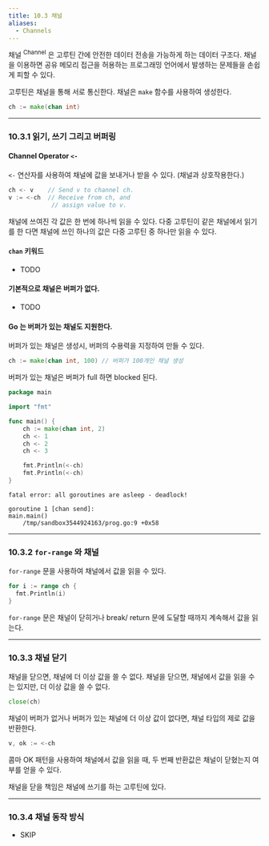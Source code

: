 ```yaml
---
title: 10.3 채널
aliases:
  - Channels
---
```


채널 <sup>Channel</sup> 은 고루틴 간에 안전한 데이터 전송을 가능하게 하는 데이터 구조다. 채널을 이용하면 공유 메모리 접근을 허용하는 프로그래밍 언어에서 발생하는 문제들을 손쉽게 피할 수 있다.

고루틴은 채널을 통해 서로 통신한다. 채널은 `make` 함수를 사용하여 생성한다.

```go
ch := make(chan int)
```

---

### 10.3.1 읽기, 쓰기 그리고 버퍼링

#### Channel Operator `<-`

`<-` 연산자를 사용하여 채널에 값을 보내거나 받을 수 있다. (채널과 상호작용한다.)

```go 
ch <- v    // Send v to channel ch.
v := <-ch  // Receive from ch, and
            // assign value to v.
```

채널에 쓰여진 각 값은 한 번에 하나씩 읽을 수 있다. 다중 고루틴이 같은 채널에서 읽기를 한 다면 채널에 쓰인 하나의 값은 다중 고루틴 중 하나만 읽을 수 있다.

#### `chan` 키워드

- TODO

#### 기본적으로 채널은 **버퍼가 없다**.

- TODO

#### Go 는 버퍼가 있는 채널도 지원한다.

버퍼가 있는 채널은 생성시, 버퍼의 수용력을 지정하여 만들 수 있다.

```go
ch := make(chan int, 100) // 버퍼가 100개인 채널 생성
```

버퍼가 있는 채널은 버퍼가 full 하면 blocked 된다.

```go
package main

import "fmt"

func main() {
	ch := make(chan int, 2)
	ch <- 1
	ch <- 2
	ch <- 3

	fmt.Println(<-ch)
	fmt.Println(<-ch)
}
```

```
fatal error: all goroutines are asleep - deadlock!

goroutine 1 [chan send]:
main.main()
	/tmp/sandbox3544924163/prog.go:9 +0x58
```


---

### 10.3.2 `for-range` 와 채널

`for-range` 문을 사용하여 채널에서 값을 읽을 수 있다.

```go
for i := range ch {
  fmt.Println(i)
}
```

`for-range` 문은 채널이 닫히거나 break/ return 문에 도달할 때까지 계속해서 값을 읽는다.

---

### 10.3.3 채널 닫기

채널을 닫으면, 채널에 더 이상 값을 쓸 수 없다. 채널을 닫으면, 채널에서 값을 읽을 수는 있지만, 더 이상 값을 쓸 수 없다.

```go
close(ch)
```

채널이 버퍼가 없거나 버퍼가 있는 채널에 더 이상 값이 없다면, 채널 타입의 제로 값을 반환한다.

```go
v, ok := <-ch
```

콤마 OK 패턴을 사용하여 채널에서 값을 읽을 때, 두 번째 반환값은 채널이 닫혔는지 여부를 얻을 수 있다.

채널을 닫을 책임은 채널에 쓰기를 하는 고루틴에 있다.

---

### 10.3.4 채널 동작 방식

- SKIP
